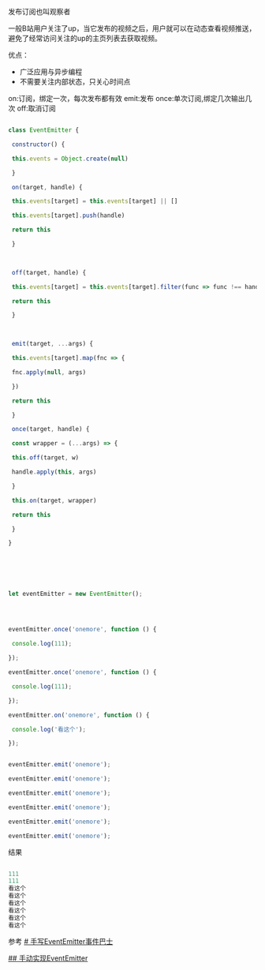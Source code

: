发布订阅也叫观察者

一般B站用户关注了up，当它发布的视频之后，用户就可以在动态查看视频推送，避免了经常访问关注的up的主页列表去获取视频。

优点：
* 广泛应用与异步编程
* 不需要关注内部状态，只关心时间点


on:订阅，绑定一次，每次发布都有效
emit:发布
once:单次订阅,绑定几次输出几次
off:取消订阅


```js

class EventEmitter {

 constructor() {

 this.events = Object.create(null)

 }

 on(target, handle) {

 this.events[target] = this.events[target] || []

 this.events[target].push(handle)

 return this

 }

  

 off(target, handle) {

 this.events[target] = this.events[target].filter(func => func !== handle)

 return this

 }

  

 emit(target, ...args) {

 this.events[target].map(fnc => {

 fnc.apply(null, args)

 })

 return this

 }

 once(target, handle) {

 const wrapper = (...args) => {

 this.off(target, w)

 handle.apply(this, args)

 }

 this.on(target, wrapper)

 return this

 }

}

  
  
  
  

let eventEmitter = new EventEmitter();

  
  

eventEmitter.once('onemore', function () {

 console.log(111);

});

eventEmitter.once('onemore', function () {

 console.log(111);

});

eventEmitter.on('onemore', function () {

 console.log('看这个');

});


eventEmitter.emit('onemore');

eventEmitter.emit('onemore');

eventEmitter.emit('onemore');

eventEmitter.emit('onemore');

eventEmitter.emit('onemore');

eventEmitter.emit('onemore');


```





结果

```js

111
111
看这个
看这个
看这个
看这个
看这个
看这个

```



参考
[# 手写EventEmitter事件巴士](https://www.favori.cn/nodejs-event-emitter)

[## 手动实现EventEmitter](https://github.com/ConardLi/awesome-coding-js/blob/master/JavaScript/EventEmitter.md)
